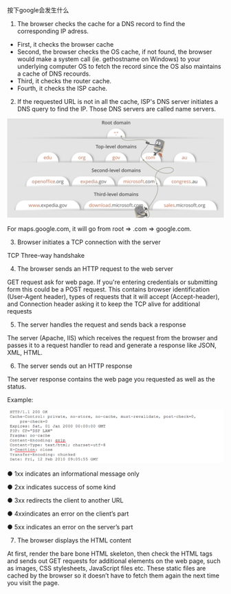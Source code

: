 按下google会发生什么

1. The browser checks the cache for a DNS record to find the corresponding IP adress.

* First, it checks the browser cache
* Second, the browser checks the OS cache, if not found, the browser would make a system call \(ie. gethostname on Windows\) to your underlying computer OS to fetch the record since the OS also maintains a cache of DNS recourds.
* Third, it checks the router cache.
* Fourth, it checks the ISP cache.

2. If the requested URL is not in all the cache, ISP's DNS server initiates a DNS query to find the IP. Those DNS servers are called name servers.

![](/assets/name_server.png)

For maps.google.com, it will go from root =&gt; .com =&gt; google.com.

3. Browser initiates a TCP connection with the server

TCP Three-way handshake

4. The browser sends an HTTP request to the web server

GET request ask for web page. If you're entering credentials or submitting form this could be a POST request. This contains browser identification \(User-Agent header\), types of requests that it will accept \(Accept-header\), and Connection header asking it to keep the TCP alive for additional requests

5. The server handles the request and sends back a response

The server \(Apache, IIS\) which receives the request from the browser and passes it to a request handler to read and generate a response like JSON, XML, HTML.

6. The server sends out an HTTP response

The server response contains the web page you requested as well as the status.

Example:

![](/assets/HTTP_response.png)

● 1xx indicates an informational message only

● 2xx indicates success of some kind

● 3xx redirects the client to another URL

● 4xxindicates an error on the client’s part

● 5xx indicates an error on the server’s part

7. The browser displays the HTML content

At first, render the bare bone HTML skeleton, then check the HTML tags and sends out GET requests for additional elements on the web page, such as images, CSS stylesheets, JavaScript files etc. These static files are cached by the browser so it doesn’t have to fetch them again the next time you visit the page.



